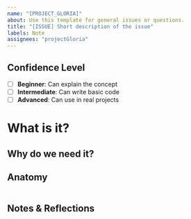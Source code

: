```yaml
---
name: "[PROJECT_GLORIA]"
about: Use this template for general issues or questions.
title: "[ISSUE] Short description of the issue"
labels: Note
assignees: "projectGloria"
---
```


## Confidence Level

- [ ] **Beginner**: Can explain the concept
- [ ] **Intermediate**: Can write basic code
- [ ] **Advanced**: Can use in real projects

# What is it?

## Why do we need it?

## Anatomy

```jsx

```

## Notes & Reflections